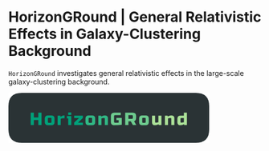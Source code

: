# HorizonGRound | General Relativistic Effects in Galaxy-Clustering Background

``HorizonGRound`` investigates general relativistic effects in the
large-scale galaxy-clustering background.

![HorizonGRound](./HorizonGRound.png)
